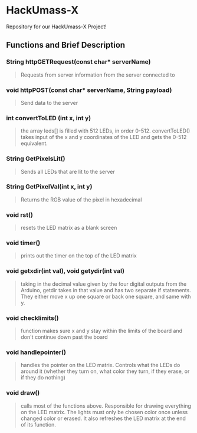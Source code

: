 # HackUmass-X
Repository for our HackUmass-X Project!

## Functions and Brief Description

### String httpGETRequest(const char* serverName)
> Requests from server information from the server connected to

### void httpPOST(const char* serverName, String payload)
> Send data to the server 

### int convertToLED (int x, int y)
> the array leds[] is filled with 512 LEDs, in order 0-512. convertToLED() takes input of the x and y coordinates
> of the LED and gets the 0-512 equivalent.

### String GetPixelsLit()
> Sends all LEDs that are lit to the server

### String GetPixelVal(int x, int y)
> Returns the RGB value of the pixel in hexadecimal

### void rst()
> resets the LED matrix as a blank screen

### void timer()
> prints out the timer on the top of the LED matrix

### void getxdir(int val), void getydir(int val)
> taking in the decimal value given by the four digital outputs from the Arduino, getdir 
> takes in that value and has two separate if statements. They either move x up one square or back one
> square, and same with y.

### void checklimits()
> function makes sure x and y stay within the limits of the board and don't continue down
> past the board

### void handlepointer()
> handles the pointer on the LED matrix. Controls what the LEDs do around it (whether they turn on, what 
> color they turn, if they erase, or if they do nothing)

### void draw()
> calls most of the functions above. Responsible for drawing everything on the LED matrix. The lights must only be
> chosen color once unless changed color or erased. It also refreshes the LED matrix at the end of its function.

